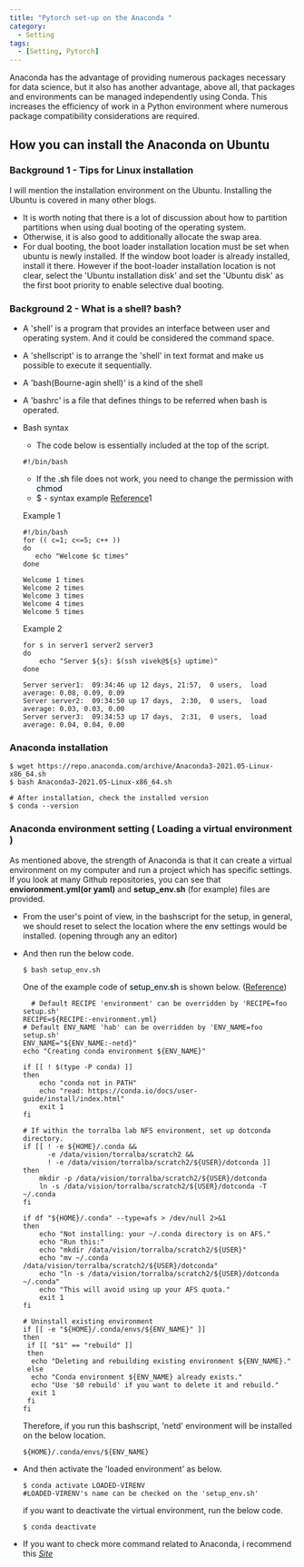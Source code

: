 ```yaml
---
title: "Pytorch set-up on the Anaconda "
category:
  - Setting
tags:
  - [Setting, Pytorch]
---
```

Anaconda has the advantage of providing numerous packages necessary for data science, but it also has another advantage, above all, that packages and environments can be managed independently using Conda. This increases the efficiency of work in a Python environment where numerous package compatibility considerations are required.

## How you can install the Anaconda on Ubuntu

### Background 1 - Tips for Linux installation

I will mention the installation environment on the Ubuntu. Installing the Ubuntu is covered in many other blogs. 

* It is worth noting that there is a lot of discussion about how to partition partitions when using dual booting of the operating system. 
* Otherwise, it is also good to additionally allocate  the swap area.
* For dual booting, the boot loader installation location must be set when ubuntu is newly installed. If the window boot loader is already installed, install it there. However if the boot-loader installation location is not clear, select the 'Ubuntu installation disk' and set the 'Ubuntu disk' as the first boot priority to enable selective dual booting.

### Background 2 - What is a shell? bash?
* A 'shell' is a program that provides an interface between user and operating system. And it could be considered the command space.
* A 'shellscript' is to arrange the 'shell' in text format and make us possible to execute it sequentially.
* A 'bash(Bourne-agin shell)' is a kind of the shell
* A 'bashrc' is a file that defines things to be referred when bash is operated.
* Bash syntax
   * The code below is essentially included at the top of the script.
   ```shell
   #!/bin/bash
   ```
   * If the <mark style='background-color: #f1f8ff'>.sh</mark> file does not work, you need to change the permission with <mark style='background-color: #f1f8ff'>chmod</mark>
   * $ - syntax example [Reference](https://www.cyberciti.biz/faq/bash-for-loop/)1
    
    Example 1
    ```shell
    #!/bin/bash
    for (( c=1; c<=5; c++ ))
    do  
       echo "Welcome $c times"
    done
    ```
    
    ```shell
    Welcome 1 times
    Welcome 2 times
    Welcome 3 times
    Welcome 4 times
    Welcome 5 times
    ```
    
    Example 2
    ```shell
    for s in server1 server2 server3
    do
        echo "Server ${s}: $(ssh vivek@${s} uptime)"
    done
    ```
    
    ```shell
    Server server1:  09:34:46 up 12 days, 21:57,  0 users,  load average: 0.08, 0.09, 0.09
    Server server2:  09:34:50 up 17 days,  2:30,  0 users,  load average: 0.03, 0.03, 0.00
    Server server3:  09:34:53 up 17 days,  2:31,  0 users,  load average: 0.04, 0.04, 0.00
    ```
    
### Anaconda installation

```shell
$ wget https://repo.anaconda.com/archive/Anaconda3-2021.05-Linux-x86_64.sh
$ bash Anaconda3-2021.05-Linux-x86_64.sh

# After installation, check the installed version
$ conda --version
```



### Anaconda environment setting **( Loading a virtual environment )**

As mentioned above, the strength of Anaconda is that it can create a virtual environment on my computer and run a project which has specific settings. If you look at many Github repositories, you can see that **envioronment.yml(or yaml)** and **setup_env.sh** (for example) files are provided.

* From the user's point of view, in the bashscript for the setup, in general, we should reset to select the location where the <mark style='background-color: #f1f8ff'>env</mark> settings would be installed. (opening through any an editor)

* And then run the below code.

  ```shell
  $ bash setup_env.sh
  ```
  
  One of the example code of <mark style='background-color: #f1f8ff'>setup_env.sh</mark> is shown below. ([Reference](https://github.com/CSAILVision/gandissect/blob/master/script/setup_env.sh))
  ```shell
    # Default RECIPE 'environment' can be overridden by 'RECIPE=foo setup.sh'
  RECIPE=${RECIPE:-environment.yml}
  # Default ENV_NAME 'hab' can be overridden by 'ENV_NAME=foo setup.sh'
  ENV_NAME="${ENV_NAME:-netd}"
  echo "Creating conda environment ${ENV_NAME}"

  if [[ ! $(type -P conda) ]]
  then
      echo "conda not in PATH"
      echo "read: https://conda.io/docs/user-guide/install/index.html"
      exit 1
  fi

  # If within the torralba lab NFS environment, set up dotconda directory.
  if [[ ! -e ${HOME}/.conda &&
        -e /data/vision/torralba/scratch2 &&
        ! -e /data/vision/torralba/scratch2/${USER}/dotconda ]]
  then
      mkdir -p /data/vision/torralba/scratch2/${USER}/dotconda
      ln -s /data/vision/torralba/scratch2/${USER}/dotconda -T ~/.conda
  fi

  if df "${HOME}/.conda" --type=afs > /dev/null 2>&1
  then
      echo "Not installing: your ~/.conda directory is on AFS."
      echo "Run this:"
      echo "mkdir /data/vision/torralba/scratch2/${USER}"
      echo "mv ~/.conda /data/vision/torralba/scratch2/${USER}/dotconda"
      echo "ln -s /data/vision/torralba/scratch2/${USER}/dotconda ~/.conda"
      echo "This will avoid using up your AFS quota."
      exit 1
  fi

  # Uninstall existing environment
  if [[ -e "${HOME}/.conda/envs/${ENV_NAME}" ]]
  then
   if [[ "$1" == "rebuild" ]]
   then
    echo "Deleting and rebuilding existing environment ${ENV_NAME}."
   else
    echo "Conda environment ${ENV_NAME} already exists."
    echo "Use '$0 rebuild' if you want to delete it and rebuild."
    exit 1
   fi
  fi
  ```
  Therefore, if you run this bashscript, 'netd' environment will be installed on the below location.
  ```shell
  ${HOME}/.conda/envs/${ENV_NAME}
  ```
  
* And then activate the 'loaded environment' as below.

  ```shell
  $ conda activate LOADED-VIRENV
  #LOADED-VIRENV's name can be checked on the 'setup_env.sh'
  ```

  if you want to deactivate the virtual environment, run the below code.

  ```shell
  $ conda deactivate
  ```

* If you want to check more command related to Anaconda, i recommend this [_Site_](https://docs.conda.io/projects/conda/en/4.6.0/_downloads/52a95608c49671267e40c689e0bc00ca/conda-cheatsheet.pdf)

